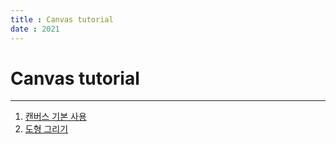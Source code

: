 ```yaml
---
title : Canvas tutorial  
date : 2021
---
```


# Canvas tutorial
---
1. [캔버스 기본 사용](step01)
2. [도형 그리기](step02)

